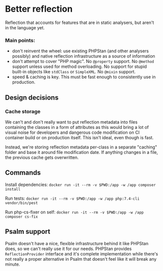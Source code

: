 # Better reflection

Reflection that accounts for features that are in static analysers, but aren't in the language yet.

### Main points:
  - don't reinvent the wheel: use existing PHPStan (and other analysers possibly) and native reflection 
	infrastructure as a source of information
  - don't attempt to cover "PHP magic". No `@property` support. No `@method` support unless used for
    method overloading. No support for stupid built-in objects like `stdClass` or `SimpleXML`. No `@mixin` support.
  - speed & caching is key. This must be fast enough to consistently use in production.

## Design decisions

### Cache storage
We can't and don't really want to put reflection metadata into files containing the classes in a form 
of attributes as this would bring a lot of visual noise for developers and dangerous code modification
on CI container build or on production itself. This isn't ideal, even though is fast.

Instead, we're storing reflection metadata per-class in a separate "caching" folder and base it around 
file modification date. If anything changes in a file, the previous cache gets overwritten.

## Commands
Install dependencies:
`docker run -it --rm -v $PWD:/app -w /app composer install`

Run tests:
`docker run -it --rm -v $PWD:/app -w /app php:7.4-cli vendor/bin/pest`

Run php-cs-fixer on self:
`docker run -it --rm -v $PWD:/app -w /app composer cs-fix`

## Psalm support
Psalm doesn't have a nice, flexible infrastructure behind it like PHPStan does, so we can't really
use it for our needs. PHPStan provides `ReflectionProvider` interface and it's complete implementation
while there's not really a proper alternative in Psalm that doesn't feel like it will break any minute.
